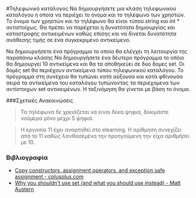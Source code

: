 #Τηλεφωνικό κατάλογος
Να δημιουργήσετε μια κλάση τηλεφωνικού καταλόγου η οποία να περιέχει το όνομα και το τηλέφωνο των χρηστών. Το όνομα των χρηστών και το τηλέφωνο θα είναι τύπου string και int * αντιστοίχως. Θα πρέπει να παρέχεται η δυνατότητα δημιουργίας και καταστροφής αντικειμένων καθώς επίσης και να δίνεται δυνατότητα ανάθεσης τιμής σε ένα συγκεκριμένο αντικείμενο.

Να δημιουργήσετε ένα πρόγραμμα το οποίο θα ελέγχει τη λειτουργία της παραπάνω κλάσης
Να δημιουργήσετε ένα δέυτερο πρόγραμμα το οπόιο θα δημιουργεί 10 αντικείμενα και θα τα αποθηκεύει σε δύο δομες set. Οι δομές set θα περιέχουν αντικείμενα τύπου τηλεφωνικού καταλόγου. Το πρόγραμμα στη συνέχεια θα τυπώνει κατά αύξουσα και κατά φθίνουσα σειρά τα αντικείμενα του καταλόγου τυπώνοντας τα περιεχομενα των αντίστοιχων set αντικειμένων. Η ταξινόμηση θα γίνεται με βάση το όνομα. 

###Σχετικές Ανακοινώσεις
> Τα τηλέφωνα δε χρειάζεται να ειναι δεκα ψηφια, δοκιμάστε νούμερα μόνο μέχρι 5 ψηφιά.

> Η εργασία 11 έχει αναρτηθεί στο elearning. Η αρίθμηση συνεχίζει από το 11 καθώς λανθασεμένα την προηγούμενη την είχα αριθμήσει με 10. 

### Βιβλιογραφία
- [Copy constructors, assignment operators, and exception safe assignment - cplusplus.com](http://www.cplusplus.com/articles/y8hv0pDG/)
- [Why you shouldn't use set (and what you should use instead) - Matt Austern](http://lafstern.org/matt/col1.pdf)

